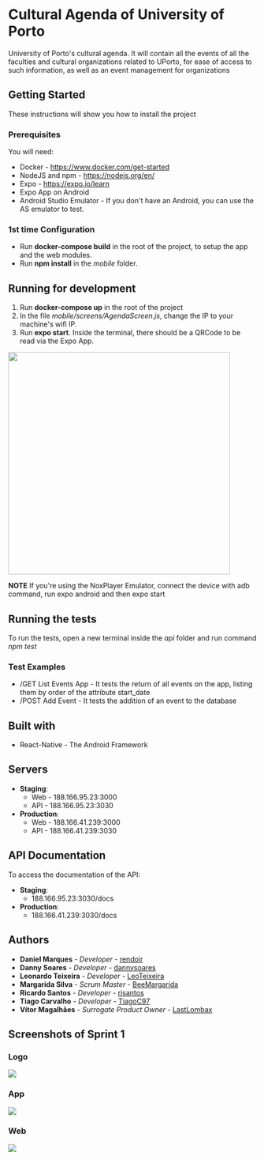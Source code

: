 # Cultural Agenda of University of Porto


University of Porto's cultural agenda. It will contain all the events of all the faculties and cultural organizations related to UPorto, for ease of access to such information, as well as an event management for organizations

## Getting Started

These instructions will show you how to install the project

### Prerequisites

You will need:

* Docker - https://www.docker.com/get-started 
* NodeJS and npm - https://nodejs.org/en/
* Expo - https://expo.io/learn
* Expo App on Android
* Android Studio Emulator - If you don't have an Android, you can use the AS emulator to test.

### 1st time Configuration

* Run **docker-compose build** in the root of the project, to setup the app and the web modules.
* Run **npm install** in the _mobile_ folder.

## Running for development

1. Run **docker-compose up** in the root of the project
2. In the file _mobile/screens/AgendaScreen.js_, change the IP to your machine's wifi IP.
3. Run **expo start**. Inside the terminal, there should be a QRCode to be read via the Expo App.

<img src="https://i.imgur.com/I8ZyCta.png"  width="450" height="450">

__NOTE__ If you're using the NoxPlayer Emulator, connect the device with adb command, run expo android and then expo start

## Running the tests

To run the tests, open a new terminal inside the _api_ folder and run command _npm test_

### Test Examples

* /GET List Events App -  It tests the return of all events on the app, listing them by order of the attribute start_date
* /POST Add Event - It tests the addition of an event to the database

## Built with

* React-Native - The Android Framework

## Servers

* **Staging**: 
    - Web - 188.166.95.23:3000
    - API - 188.166.95.23:3030
* **Production**: 
    - Web - 188.166.41.239:3000
    - API - 188.166.41.239:3030

## API Documentation

To access the documentation of the API:
* **Staging**: 
    - 188.166.95.23:3030/docs
* **Production**: 
    - 188.166.41.239:3030/docs


## Authors

* **Daniel Marques** - *Developer* - [rendoir](https://gitlab.com/rendoir)
* **Danny Soares** - *Developer* - [dannysoares](https://gitlab.com/dannysoares)
* **Leonardo Teixeira** - *Developer* - [LeoTeixeira](https://gitlab.com/LeoTeixeira)
* **Margarida Silva** - *Scrum Master* - [BeeMargarida](https://gitlab.com/BeeMargarida)
* **Ricardo Santos** - *Developer* - [rjsantos](https://gitlab.com/rjsantos)
* **Tiago Carvalho** - *Developer* - [TiagoC97](https://gitlab.com/TiagoC97)
* **Vítor Magalhães** - *Surrogate Product Owner* - [LastLombax](https://gitlab.com/LastLombax)

## Screenshots of Sprint 1


### Logo
<img src="https://i.imgur.com/FfCDDEE.png">

### App
<img src="https://i.imgur.com/c6PU8Ia.jpg">

### Web
<img src="https://i.imgur.com/lfQG6y0.png">


